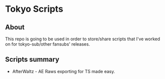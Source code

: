 # Tokyo Scripts
## About
This repo is going to be used in order to store/share scripts that I've worked on for tokyo-sub/other fansubs' releases.

## Scripts summary
 - AfterWaltz - AE Raws exporting for TS made easy.